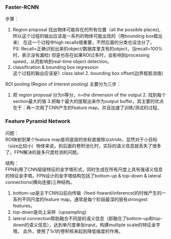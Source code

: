 ### Faster-RCNN
步骤：
1. Region proposal 找出物体可能存在的所有位置（all the possible places),  所以这个过程的输出应该是一系列的物体可能出现的（用bounding box框出来）
在这一个过程中high recalls很重要，不然后面的分类也没法分了。  
  PS: Recall=正确识别出来的object/数据库里含有的object，当recall=100%时，表示没有漏检)
但是也存在如果ROI过多时，会影响到processing speed，从而影响到real-time object detection。
2. classification & bounding box regression  
这个过程的输出应该是1. class label 2. bounding box offset(边界框抵消值) 

ROI pooling (Region of Interest pooling)
主要分为三步：
1. 把 region proposal 分为n等分，n=the dimension of the output  2. 找到每个section最大的值  3.把每个最大的提取出来作为output buffer。其主要的优点在于：再一次用了CNN产生的feature map，并且加速了训练/测试的过程。

### Feature Pyramid Network
问题：  
ROI映射到某个feature map是将底层的坐标直接除以stride，显然对于小目标（size比较小）物体来说，到后面的卷积池化时，实际的语义信息就丢失了很多了。FPN解决的是多尺度检测的问题。 

结构：  
FPN利用了CNN层级特征的金字塔形式，同时生成在所有尺度上具有强语义信息的特征金字塔。FPN设计的金字塔结构包括了bottom-up & top-down & lateral connections(横向连接)三种结构。  
1. bottom-up是主干CNN沿前向传输（feed-foward/inference)的时候产生的一系列不同尺度的feature map。通常是每个阶段最深的层有strongest features。  
2. top-down是向上采样（upsampling)  
3. lateral connection帮助融合不同层的语义信息（即融合了bottom-up和top-down的语义信息），达到单尺度单张input，构建multiple scale的特征金字塔。
 此外，使用了1x1的卷积核来起到降低维度的作用。



